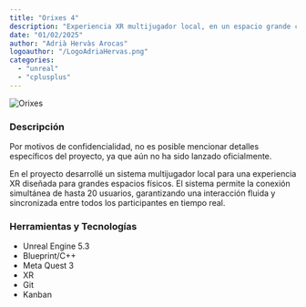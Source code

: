 ```yaml
---
title: "Orixes 4"
description: "Experiencia XR multijugador local, en un espacio grande compartido."
date: "01/02/2025"
author: "Adrià Hervàs Arocas"
logoauthor: "/LogoAdriaHervas.png"
categories:
  - "unreal"
  - "cplusplus"
---
```

![Orixes](/Orixes.webp)

### Descripción

Por motivos de confidencialidad, no es posible mencionar detalles específicos del proyecto, ya que aún no ha sido lanzado oficialmente.

En el proyecto desarrollé un sistema multijugador local para una experiencia XR diseñada para grandes espacios físicos. El sistema permite la conexión simultánea de hasta 20 usuarios, garantizando una interacción fluida y sincronizada entre todos los participantes en tiempo real.

### Herramientas y Tecnologías

- Unreal Engine 5.3
- Blueprint/C++
- Meta Quest 3
- XR
- Git
- Kanban

